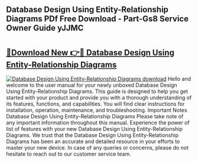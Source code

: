 ## Database Design Using Entity-Relationship Diagrams PDf Free Download - Part-Gs8 Service Owner Guide yJJMC

# <h2><a href="http://dfnrcg.blite.top/?on=Database+Design+Using+Entity-Relationship+Diagrams">🔗Download New 👉🔴 Database Design Using Entity-Relationship Diagrams</a></h2>

[![Database Design Using Entity-Relationship Diagrams download](https://i.imgur.com/lujVjoI.png)](http://dfnrcg.blite.top/?on=Database+Design+Using+Entity-Relationship+Diagrams)
Hello and welcome to the user manual for your newly unboxed Database Design Using Entity-Relationship Diagrams. This guide is designed to help you get started with your product and provide you with a thorough understanding of its features, functions, and capabilities. You will find clear instructions for installation, operation, maintenance, and troubleshooting. Important Notes Database Design Using Entity-Relationship Diagrams Please take note of any important information throughout this manual. Experience the power of list of features with your new Database Design Using Entity-Relationship Diagrams. We trust that the Database Design Using Entity-Relationship Diagrams has been an accurate and detailed resource in your efforts to master your new device. In case of any queries or concerns, please do not hesitate to reach out to our customer service team.
